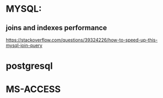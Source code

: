 # MYSQL:
## joins and indexes performance
https://stackoverflow.com/questions/39324226/how-to-speed-up-this-mysql-join-query

# postgresql

# MS-ACCESS


